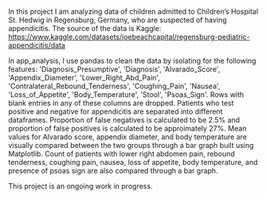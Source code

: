 In this project I am analyzing data of children admitted to Children’s Hospital St. Hedwig in Regensburg, Germany, who are suspected of having appendicitis. The source of the data is Kaggle: https://www.kaggle.com/datasets/joebeachcapital/regensburg-pediatric-appendicitis/data

In app_analysis, I use pandas to clean the data by isolating for the following features: 'Diagnosis_Presumptive', 'Diagnosis', 'Alvarado_Score', 'Appendix_Diameter', 'Lower_Right_Abd_Pain', 'Contralateral_Rebound_Tenderness', 'Coughing_Pain', 'Nausea', 'Loss_of_Appetite', 'Body_Temperature', 'Stool', 'Psoas_Sign'. Rows with blank entries in any of these columns are dropped. Patients who test positive and negative for appendicitis are separated into different dataframes. Proportion of false negatives is calculated to be 2.5% and proportion of false positives is calculated to be approimately 27%. Mean values for Alvarado score, appendix diameter, and body temperature are visually compared between the two groups through a bar graph built using Matplotlib. Count of patients with lower right abdomen pain, rebound tenderness, coughing pain, nausea, loss of appetite, body temperature, and presence of psoas sign are also compared through a bar graph.

This project is an ongoing work in progress.
